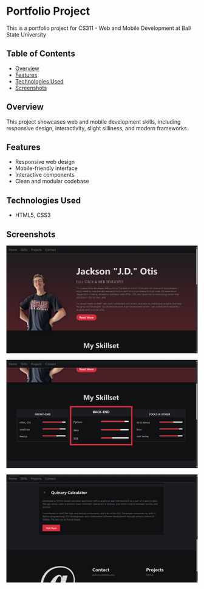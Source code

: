 # Portfolio Project

This is a portfolio project for CS311 - Web and Mobile Development at Ball State University

## Table of Contents

- [Overview](#overview)
- [Features](#features)
- [Technologies Used](#technologies-used)
- [Screenshots](#screenshots)

## Overview

This project showcases web and mobile development skills, including responsive design, interactivity, slight silliness, and modern frameworks.

## Features

- Responsive web design
- Mobile-friendly interface
- Interactive components
- Clean and modular codebase

## Technologies Used

- HTML5, CSS3

## Screenshots

![alt text](images/ss1.png)

![alt text](images/ss2.png)

![alt text](images/ss3.png)
